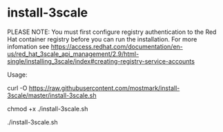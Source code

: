 # install-3scale

PLEASE NOTE: You must first configure registry authentication to the Red Hat container registry before you can run the installation. For more infomation see https://access.redhat.com/documentation/en-us/red_hat_3scale_api_management/2.9/html-single/installing_3scale/index#creating-registry-service-accounts

Usage:

curl -O https://raw.githubusercontent.com/mostmark/install-3scale/master/install-3scale.sh

chmod +x ./install-3scale.sh

./install-3scale.sh

